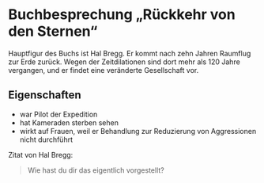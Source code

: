 # Buchbesprechung „Rückkehr von den Sternen“

Hauptfigur des Buchs ist Hal Bregg. Er kommt nach zehn Jahren Raumflug zur Erde zurück. Wegen der Zeitdilationen sind dort mehr als 120 Jahre vergangen, und er findet eine veränderte Gesellschaft vor. 

## Eigenschaften

* war Pilot der Expedition
* hat Kameraden sterben sehen
* wirkt auf Frauen, weil er Behandlung zur Reduzierung von Aggressionen nicht durchführt

Zitat von Hal Bregg:

> Wie hast du dir das eigentlich vorgestellt? 
